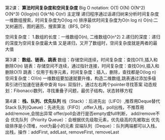 第2课：
**算法时间复杂度和空间复杂度**
Big O notation:
O(1)
O(N)
O(N^2)
O(N^3)
O(log(n))
O(k^N)
O(n!)
主定理
递归程序通过话递归树来分析时间复杂度
一维数组搜索，时间复杂度为O(log n)
排序最优时间复杂度为O(n log n)
O(n):二叉树遍历，图的遍历，搜索算法（BFS, DFS）

空间复杂度：
1.数组的长度：一维数组O(n), 二维数组O(n^2)
2.递归的深度：递归的深度为空间复杂度最大值
又是递归，又开了数组时，空间复杂度就是两者的最大值

第3课：
**数组、链表、跳表**
数组：存储空间连续，时间复杂度：查找O(1),插入和删除O(n)
链表：存储空间不连续，通过指针连接，时间复杂度：查找O(n),插入和删除O(1)
跳表：仅用于有序元素，时间复杂度：插入，删除，查找都是O(log n)
				  空间复杂度：O)(n)
     一维数组要加速就要升维，构造二维数组,跳表通过添加多级索引进行加速在链表中查询
tips:
双指针，通过左右两个pointer寻找答案
动态规划：Fibonacci数列，寻找重叠子问题，最优子结构，状态转移方程

第4课：
**栈、队列、优先队列**
栈（Stack）：后进先出（LIFO）,推荐用Deque替代Stack
队列(Queue)：先进先出（FIFO）,offer入栈，poll出栈，不推荐用add/remove,会抛出异常
offer/poll会进行是否empty或full判断， add/remove不会
优先队列（Priority Queue）：会根据优先级取元素，优先级高的先被取出
优先级排序是小顶堆，root为最小的元素
双端队列（Deque）：队列两端都可以入栈，出栈，操作：addFirst, addLast, removeFirst, removeLast


